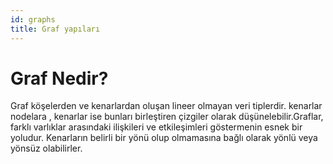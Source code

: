 ```yaml
---
id: graphs
title: Graf yapıları
---
```


# Graf Nedir?

Graf köşelerden ve kenarlardan oluşan lineer olmayan veri tiplerdir. kenarlar nodelara , kenarlar ise bunları birleştiren çizgiler olarak düşünelebilir.Graflar, farklı varlıklar arasındaki ilişkileri ve etkileşimleri göstermenin esnek bir yoludur. Kenarların belirli bir yönü olup olmamasına bağlı olarak yönlü veya yönsüz olabilirler.